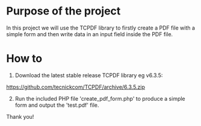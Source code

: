 # Purpose of the project

In this project we will use the TCPDF library to firstly create a PDF file with a simple form and then write data in an input field inside the PDF file.

# How to

1. Download the latest stable release TCPDF library eg v6.3.5: 

https://github.com/tecnickcom/TCPDF/archive/6.3.5.zip

2. Run the included PHP file 'create_pdf_form.php' to produce a simple form and output the 'test.pdf' file.

Thank you!
